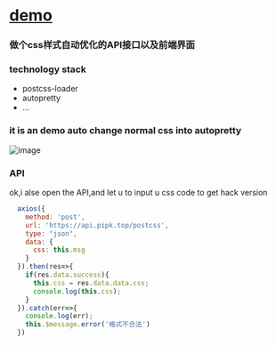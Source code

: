 # [demo](https://pengliheng.github.io/postcss.html)

### 做个css样式自动优化的API接口以及前端界面


### technology stack
- postcss-loader
- autopretty
- ...


### it is an demo auto change normal css into autopretty
![image](https://user-images.githubusercontent.com/14355994/48012230-86d2c180-e15c-11e8-9a11-090ed0b85927.png)



### API
ok,i alse open the API,and let u to input u css code to get hack version

```js
  axios({
    method: 'post',
    url: 'https://api.pipk.top/postcss',
    type: "json",
    data: {
      css: this.msg
    }
  }).then(res=>{
    if(res.data.success){
      this.css = res.data.data.css;
      console.log(this.css);
    }
  }).catch(err=>{
    console.log(err);
    this.$message.error('格式不合法')
  })
```